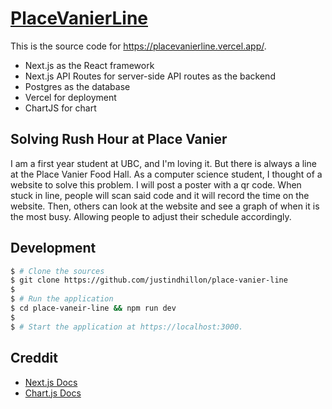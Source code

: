 # [PlaceVanierLine](https://placevanierline.vercel.app/)

This is the source code for https://placevanierline.vercel.app/.
- Next.js as the React framework
- Next.js API Routes for server-side API routes as the backend
- Postgres as the database
- Vercel for deployment
- ChartJS for chart

## Solving Rush Hour at Place Vanier 
I am a first year student at UBC, and I'm loving it. But there is always a line at the Place Vanier Food Hall. As a computer science student, I thought of a website to solve this problem. I will post a poster with a qr code. When stuck in line, people will scan said code and it will record the time on the website. Then, others can look at the website and see a graph of when it is the most busy. Allowing people to adjust their schedule accordingly.

## Development
```bash
$ # Clone the sources
$ git clone https://github.com/justindhillon/place-vanier-line
$
$ # Run the application
$ cd place-vaneir-line && npm run dev
$
$ # Start the application at https://localhost:3000.
```

## Creddit
- [Next.js Docs](https://nextjs.org/docs)
- [Chart.js Docs](https://www.chartjs.org/docs/latest/)
